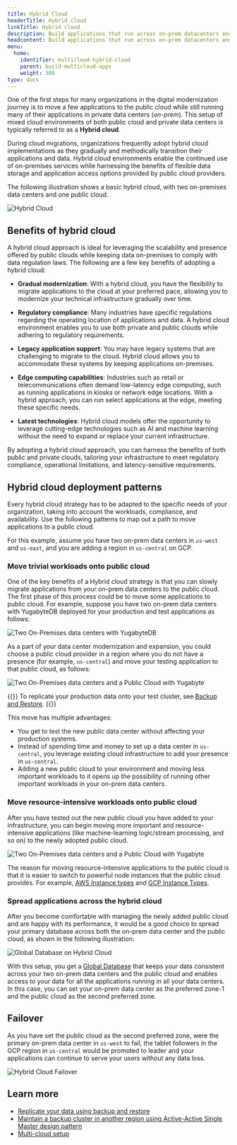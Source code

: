 ```yaml
---
title: Hybrid Cloud
headerTitle: Hybrid cloud
linkTitle: Hybrid cloud
description: Build applications that run across on-prem datacenters and public clouds
headcontent: Build applications that run across on-prem datacenters and public clouds
menu:
  home:
    identifier: multicloud-hybrid-cloud
    parent: build-multicloud-apps
    weight: 300
type: docs
---
```


One of the first steps for many organizations in the digital modernization journey is to move a few applications to the public cloud while still running many of their applications in private data centers (_on-prem_). This setup of mixed cloud environments of both public cloud and private data centers is typically referred to as a **Hybrid cloud**.

During cloud migrations, organizations frequently adopt hybrid cloud implementations as they gradually and methodically transition their applications and data. Hybrid cloud environments enable the continued use of on-premises services while harnessing the benefits of flexible data storage and application access options provided by public cloud providers.

The following illustration shows a basic hybrid cloud, with two on-premises data centers and one public cloud.

![Hybrid Cloud](/images/develop/multicloud/hybridcloud-example.png)

## Benefits of hybrid cloud

A hybrid cloud approach is ideal for leveraging the scalability and presence offered by public clouds while keeping data on-premises to comply with data regulation laws. The following are a few key benefits of adopting a hybrid cloud:

- **Gradual modernization**: With a hybrid cloud, you have the flexibility to migrate applications to the cloud at your preferred pace, allowing you to modernize your technical infrastructure gradually over time.

- **Regulatory compliance**: Many industries have specific regulations regarding the operating location of applications and data. A hybrid cloud environment enables you to use both private and public clouds while adhering to regulatory requirements.

- **Legacy application support**: You may have legacy systems that are challenging to migrate to the cloud. Hybrid cloud allows you to accommodate these systems by keeping applications on-premises.

- **Edge computing capabilities**: Industries such as retail or telecommunications often demand low-latency edge computing, such as running applications in kiosks or network edge locations. With a hybrid approach, you can run select applications at the edge, meeting these specific needs.

- **Latest technologies**: Hybrid cloud models offer the opportunity to leverage cutting-edge technologies such as AI and machine learning without the need to expand or replace your current infrastructure.

By adopting a hybrid cloud approach, you can harness the benefits of both public and private clouds, tailoring your infrastructure to meet regulatory compliance, operational limitations, and latency-sensitive requirements.

## Hybrid cloud deployment patterns

Every hybrid cloud strategy has to be adapted to the specific needs of your organization, taking into account the workloads, compliance, and availability. Use the following patterns to map out a path to move applications to a public cloud.

For this example, assume you have two on-prem data centers in `us-west` and `us-east`, and you are adding a region in `us-central` on GCP.

### Move trivial workloads onto public cloud

One of the key benefits of a Hybrid cloud strategy is that you can slowly migrate applications from your on-prem data centers to the public cloud. The first phase of this process could be to move some applications to public cloud. For example, suppose you have two on-prem data centers with YugabyteDB deployed for your production and test applications as follows:

![Two On-Premises data centers with YugabyteDB](/images/develop/multicloud/hybridcloud-2-onprem.png)

As a part of your data center modernization and expansion, you could choose a public cloud provider in a region where you do not have a presence (for example, `us-central`) and move your testing application to that public cloud, as follows:

![Two On-Premises data centers and a Public Cloud with Yugabyte](/images/develop/multicloud/hybridcloud-move-testing-app.png)

{{<lead link="../../../manage/backup-restore/">}}
To replicate your production data onto your test cluster, see [Backup and Restore](../../../manage/backup-restore/).
{{</lead>}}

This move has multiple advantages:

- You get to test the new public data center without affecting your production systems.
- Instead of spending time and money to set up a data center in `us-central`, you leverage existing cloud infrastructure to add your presence in `us-central`.
- Adding a new public cloud to your environment and moving less important workloads to it opens up the possibility of running other important workloads in your on-prem data centers.

### Move resource-intensive workloads onto public cloud

After you have tested out the new public cloud you have added to your infrastructure, you can begin moving more important and resource-intensive applications (like machine-learning logic/stream processing, and so on) to the newly adopted public cloud.

![Two On-Premises data centers and a Public Cloud with Yugabyte](/images/develop/multicloud/hybridcloud-move-important-app.png)

The reason for moving resource-intensive applications to the public cloud is that it is easier to switch to powerful node instances that the public cloud provides. For example, [AWS Instance types](https://aws.amazon.com/ec2/instance-types/) and [GCP Instance Types](https://cloud.google.com/compute/docs/machine-resource).

### Spread applications across the hybrid cloud

After you become comfortable with managing the newly added public cloud and are happy with its performance, it would be a good choice to spread your primary database across both the on-prem data center and the public cloud, as shown in the following illustration:

![Global Database on Hybrid Cloud](/images/develop/multicloud/hybridcloud-global-database.png)

With this setup, you get a [Global Database](../../build-global-apps/global-database) that keeps your data consistent across your two on-prem data centers and the public cloud and enables access to your data for all the applications running in all your data centers. In this case, you can set your on-prem data center as the preferred zone-1 and the public cloud as the second preferred zone.

## Failover

As you have set the public cloud as the second preferred zone, were the primary on-prem data center in `us-west` to fail, the tablet followers in the GCP region in `us-central` would be promoted to leader and your applications can continue to serve your users without any data loss.

![Hybrid Cloud Failover](/images/develop/multicloud/hybridcloud-failover.png)

## Learn more

- [Replicate your data using backup and restore](../../../manage/backup-restore/)
- [Maintain a backup cluster in another region using Active-Active Single Master design pattern](../../build-global-apps/active-active-single-master/)
- [Multi-cloud setup](../multicloud-setup/)

